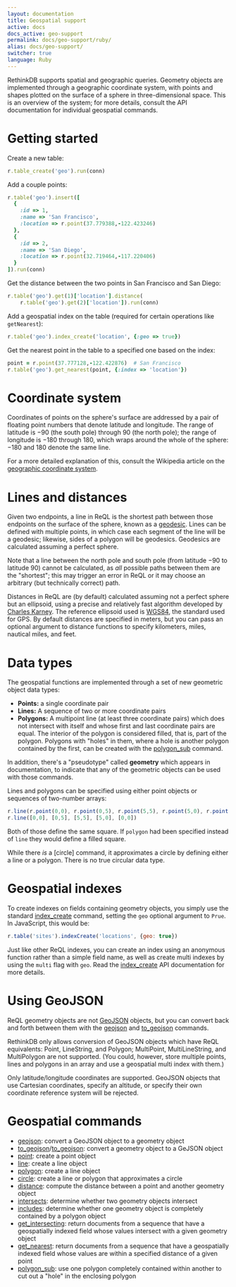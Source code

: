 ```yaml
---
layout: documentation
title: Geospatial support
active: docs
docs_active: geo-support
permalink: docs/geo-support/ruby/
alias: docs/geo-support/
switcher: true
language: Ruby
---
```


RethinkDB supports spatial and geographic queries. Geometry objects are implemented through a geographic coordinate system, with points and shapes plotted on the surface of a sphere in three-dimensional space. This is an overview of the system; for more details, consult the API documentation for individual geospatial commands.

# Getting started #

Create a new table:

```rb
r.table_create('geo').run(conn)
```

Add a couple points:

```rb
r.table('geo').insert([
  {
    :id => 1,
    :name => 'San Francisco',
    :location => r.point(37.779388,-122.423246)
  },
  {
    :id => 2,
    :name => 'San Diego',
    :location => r.point(32.719464,-117.220406)
  }
]).run(conn)
```

Get the distance between the two points in San Francisco and San Diego:

```rb
r.table('geo').get(1)['location'].distance(
    r.table('geo').get(2)['location']).run(conn)
```

Add a geospatial index on the table (required for certain operations like `getNearest`):

```rb
r.table('geo').index_create('location', {:geo => true})
```

Get the nearest point in the table to a specified one based on the index:

```rb
point = r.point(37.777128,-122.422876)  # San Francisco
r.table('geo').get_nearest(point, {:index => 'location'})
```

# Coordinate system #

Coordinates of points on the sphere's surface are addressed by a pair of floating point numbers that denote latitude and longitude. The range of latitude is &minus;90 (the south pole) through 90 (the north pole); the range of longitude is &minus;180 through 180, which wraps around the whole of the sphere: &minus;180 and 180 denote the same line.

For a more detailed explanation of this, consult the Wikipedia article on the [geographic coordinate system][gcs].

[gcs]: http://en.wikipedia.org/wiki/Geographic_coordinate_system

# Lines and distances #

Given two endpoints, a line in ReQL is the shortest path between those endpoints on the surface of the sphere, known as a [geodesic]. Lines can be defined with multiple points, in which case each segment of the line will be a geodesic; likewise, sides of a polygon will be geodesics. Geodesics are calculated assuming a perfect sphere.

[geodesic]: http://en.wikipedia.org/wiki/Geodesic

Note that a line between the north pole and south pole (from latitude &minus;90 to latitude 90) cannot be calculated, as *all* possible paths between them are the "shortest"; this may trigger an error in ReQL or it may choose an arbitrary (but technically correct) path.

Distances in ReQL are (by default) calculated assuming not a perfect sphere but an ellipsoid, using a precise and relatively fast algorithm developed by [Charles Karney][ck]. The reference ellipsoid used is [WGS84][], the standard used for GPS. By default distances are specified in meters, but you can pass an optional argument to distance functions to specify kilometers, miles, nautical miles, and feet.

[ck]: http://link.springer.com/article/10.1007%2Fs00190-012-0578-z "Algorithms for geodesics"
[WGS84]: http://en.wikipedia.org/wiki/World_Geodetic_System

# Data types #

The geospatial functions are implemented through a set of new geometric object data types:

* **Points:** a single coordinate pair
* **Lines:** A sequence of two or more coordinate pairs
* **Polygons:** A multipoint line (at least three coordinate pairs) which does not intersect with itself and whose first and last coordinate pairs are equal. The interior of the polygon is considered filled, that is, part of the polygon. Polygons with "holes" in them, where a hole is another polygon contained by the first, can be created with the [polygon_sub][] command.

In addition, there's a "pseudotype" called **geometry** which appears in documentation, to indicate that any of the geometric objects can be used with those commands.

[polygon_sub]: /api/ruby/polygon_sub/

Lines and polygons can be specified using either point objects or sequences of two-number arrays:

```js
r.line(r.point(0,0), r.point(0,5), r.point(5,5), r.point(5,0), r.point(0,0))
r.line([0,0], [0,5], [5,5], [5,0], [0,0])
```

Both of those define the same square. If `polygon` had been specified instead of `line` they would define a filled square.

While there *is* a [circle] command, it approximates a circle by defining either a line or a polygon. There is no true circular data type.

# Geospatial indexes #

To create indexes on fields containing geometry objects, you simply use the standard [index_create](/api/ruby/index_create/) command, setting the `geo` optional argument to `Prue`. In JavaScript, this would be:

```js
r.table('sites').indexCreate('locations', {geo: true})
```

Just like other ReQL indexes, you can create an index using an anonymous function rather than a simple field name, as well as create multi indexes by using the `multi` flag with `geo`. Read the [index_create](/api/ruby/index_create) API documentation for more details.

# Using GeoJSON #

ReQL geometry objects are not [GeoJSON][] objects, but you can convert back and forth between them with the [geojson](/api/ruby/geojson/) and [to_geojson](/api/ruby/to_geojson) commands.

[GeoJSON]: http://geojson.org

RethinkDB only allows conversion of GeoJSON objects which have ReQL equivalents: Point, LineString, and Polygon; MultiPoint, MultiLineString, and MultiPolygon are not supported. (You could, however, store multiple points, lines and polygons in an array and use a geospatial multi index with them.)

Only latitude/longitude coordinates are supported. GeoJSON objects that use Cartesian coordinates, specify an altitude, or specify their own coordinate reference system will be rejected.

# Geospatial commands #

* [geojson](/api/ruby/geojson/): convert a GeoJSON object to a geometry object
* [to_geojson](to_geojson/)/[to_geojson](/api/ruby/to_geojson/): convert a geometry object to a GeJSON object
* [point](/api/ruby/point/): create a point object
* [line](/api/ruby/line/): create a line object
* [polygon](/api/ruby/polygon/): create a line object
* [circle](/api/ruby/circle/): create a line or polygon that approximates a circle
* [distance](/api/ruby/distance/): compute the distance between a point and another geometry object
* [intersects](/api/ruby/intersects/): determine whether two geometry objects intersect
* [includes](/api/ruby/includes/): determine whether one geometry object is completely contained by a polygon object
* [get_intersecting](/api/ruby/get_intersecting/): return documents from a sequence that have a geospatially indexed field whose values intersect with a given geometry object
* [get_nearest](/api/ruby/get_nearest/): return documents from a sequence that have a geospatially indexed field whose values are within a specified distance of a given point
* [polygon_sub](/api/ruby/polygon_sub/): use one polygon completely contained within another to cut out a "hole" in the enclosing polygon
